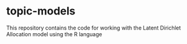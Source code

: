 # topic-models
This repository contains the code for working with the Latent Dirichlet Allocation model using the R language
